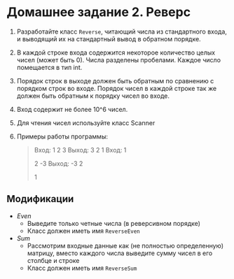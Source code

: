 # Домашнее задание 2. Реверс
1. Разработайте класс `Reverse`, читающий числа из стандартного входа, и выводящий их на стандартный вывод в обратном порядке.

2. В каждой строке входа содержится некоторое количество целых чисел (может быть 0). Числа разделены пробелами. Каждое число помещается в тип int.

3. Порядок строк в выходе должен быть обратным по сравнению с порядком строк во входе. Порядок чисел в каждой строке так же должен быть обратным к порядку чисел во входе.

4. Вход содержит не более 10^6 чисел.

5. Для чтения чисел используйте класс Scanner

6. Примеры работы программы:
   > Вход:
   > 1 2
   > 3
   > Выход:
   > 3
   > 2 1
   > Вход:
   > 1
   > 
   > 2 -3
   > Выход:
   > -3 2
   > 
   > 1

## Модификации
 * *Even*
    * Выведите только четные числа (в реверсивном порядке)
    * Класс должен иметь имя `ReverseEven`
 * *Sum*
    * Рассмотрим входные данные как (не полностью определенную) матрицу,
      вместо каждого числа выведите сумму чисел в его столбце и строке
    * Класс должен иметь имя `ReverseSum`

